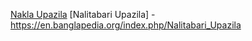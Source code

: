 [Nakla Upazila](https://en.banglapedia.org/index.php/Nakla_Upazila)
[Nalitabari Upazila] - https://en.banglapedia.org/index.php/Nalitabari_Upazila
